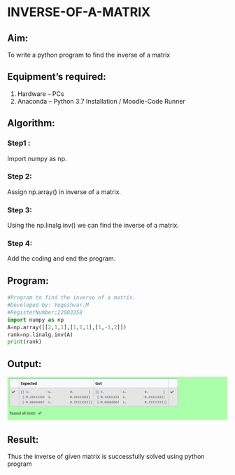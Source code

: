 # INVERSE-OF-A-MATRIX
## Aim:
To write a python program to find the inverse of a matrix
## Equipment’s required:
1. 	Hardware – PCs
2. 	Anaconda – Python 3.7 Installation / Moodle-Code Runner
## Algorithm:
### Step1 : 
Import numpy as np.
### Step 2: 
Assign np.array() in inverse of a matrix.
### Step 3: 
Using the np.linalg.inv() we can find the inverse of a matrix.
### Step 4:
Add the coding and end the program. 

## Program:
```python
#Program to find the inverse of a matrix.
#Developed by: Yogeshvar.M
#RegisterNumber:22003358
import numpy as np
A=np.array([[2,1,1],[1,1,1],[1,-1,2]])
rank=np.linalg.inv(A)
print(rank)
```
## Output:
![output](inverse.png)
## Result:
Thus the inverse of given matrix is successfully solved using python program


